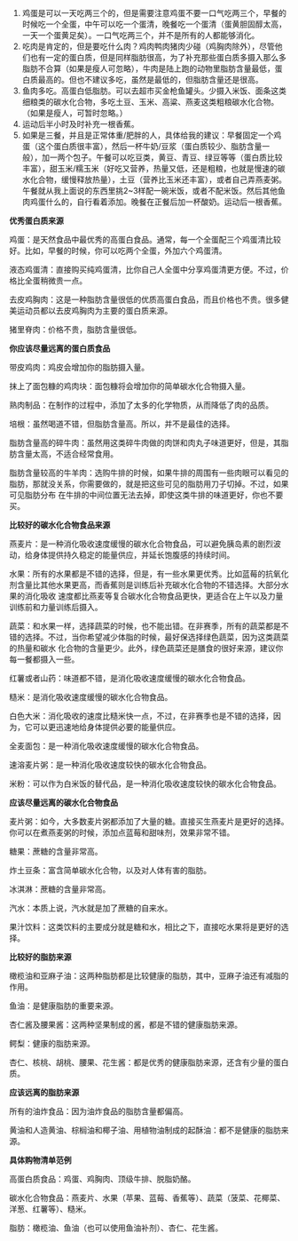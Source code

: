   

  1. 鸡蛋是可以一天吃两三个的，但是需要注意鸡蛋不要一口气吃两三个，早餐的时候吃一个全蛋，中午可以吃一个蛋清，晚餐吃一个蛋清（蛋黄胆固醇太高，一天一个蛋黄足矣）。一口气吃两三个，并不是所有的人都能够消化。
  2. 吃肉是肯定的，但是要吃什么肉？鸡肉鸭肉猪肉少碰（鸡胸肉除外），尽管他们也有一定的蛋白质，但是同样脂肪很高，为了补充那些蛋白质多摄入那么多脂肪不合算（如果是瘦人可忽略），牛肉是陆上跑的动物里脂肪含量最低，蛋白质最高的。但也不建议多吃，虽然是最低的，但脂肪含量还是很高。
  3. 鱼肉多吃。高蛋白低脂肪。可以去超市买金枪鱼罐头。少摄入米饭、面条这类细粮类的碳水化合物，多吃土豆、玉米、高粱、燕麦这类粗粮碳水化合物。（如果是瘦人，可暂时忽略。）
  4. 运动后半小时及时补充一根香蕉。
  5. 如果是三餐，并且是正常体重/肥胖的人，具体给我的建议：早餐固定一个鸡蛋（这个蛋白质很丰富），然后一杯牛奶/豆浆（蛋白质较少、脂肪含量一般），加一两个包子。午餐可以吃豆类，黄豆、青豆、绿豆等等（蛋白质比较丰富），甜玉米/糯玉米（好吃又营养，热量又低，还是粗粮，也就是慢速的碳水化合物，缓慢释放热量），土豆（营养比玉米还丰富），或者自己弄燕麦粥。午餐就从我上面说的东西里挑2~3样配一碗米饭，或者不配米饭。然后其他鱼肉鸡蛋什么的，自行看着添加。晚餐在正餐后加一杯酸奶。运动后一根香蕉。

**优秀蛋白质来源**

  

鸡蛋：是天然食品中最优秀的高蛋白食品。通常，每一个全蛋配三个鸡蛋清比较好。比如，早餐的时候，你可以吃两个全蛋，外加六个鸡蛋清。

  

液态鸡蛋清：直接购买纯鸡蛋清，比你自己人全蛋中分享鸡蛋清更方便。不过，价格比全蛋稍微贵一点。

  

去皮鸡胸肉：这是一种脂肪含量很低的优质高蛋白食品，而且价格也不贵。很多健美运动员都以去皮鸡胸肉为主要的蛋白质来源。

  

猪里脊肉：价格不贵，脂肪含量很低。

  

**你应该尽量远离的蛋白质食品**

  

带皮鸡肉：鸡皮会增加你的脂肪摄入量。

  

抹上了面包糠的鸡肉块：面包糠将会增加你的简单碳水化合物摄入量。

  

熟肉制品：在制作的过程中，添加了太多的化学物质，从而降低了肉的品质。

  

培根：虽然喝道不错，但脂肪含量高。所以，并不是最佳的选择。

  

脂肪含量高的碎牛肉：虽然用这类碎牛肉做的肉饼和肉丸子味道更好，但是，其脂肪含量太高，不适合经常食用。

  

脂肪含量较高的牛羊肉：选购牛排的时候，如果牛排的周围有一些肉眼可以看见的脂肪，那就没关系，你需要做的，就是把这些可见的脂肪用刀子切掉。不过，如果可见脂肪分布
在牛排的中间位置无法去掉，即使这类牛排的味道更好，你也不要买。

  

**比较好的碳水化合物食品来源**

  

燕麦片：是一种消化吸收速度缓慢的碳水化合物食品，可以避免胰岛素的剧烈波动，给身体提供持久稳定的能量供应，并延长饱腹感的持续时间。

  

水果：所有的水果都是不错的选择，但是，有一些水果更优秀。比如蓝莓的抗氧化剂含量比其他水果更高，而香蕉则是训练后补充碳水化合物的不错选择。大部分水果的消化吸收
速度都比燕麦等复合碳水化合物食品更快，更适合在上午以及力量训练前和力量训练后摄入。

  

蔬菜：和水果一样，选择蔬菜的时候，也不能出错。在非赛季，所有的蔬菜都是不错的选择。不过，当你希望减少体脂的时候，最好保选择绿色蔬菜，因为这类蔬菜的热量和碳水
化合物的含量更少。此外，绿色蔬菜还是膳食的很好来源，建议你每一餐都摄入一些。

  

红薯或者山药：味道都不错，是消化吸收速度缓慢的碳水化合物食品。

  

糙米：是消化吸收速度缓慢的碳水化合物食品。

  

白色大米：消化吸收的速度比糙米快一点，不过，在非赛季也是不错的选择，因为，它可以更迅速地给身体提供必要的能量供应。

  

全麦面包：是一种消化吸收速度缓慢的碳水化合物食品。

  

速溶麦片粥：是一种消化吸收速度较快的碳水化合物食品。

  

米粉：可以作为白米饭的替代品，是一种消化吸收速度较快的碳水化合物食品。

  

**应该尽量远离的碳水化合物食品**

  

麦片粥：如今，大多数麦片粥都添加了大量的糖。直接买生燕麦片是更好的选择。你可以在煮燕麦粥的时候，添加点蓝莓和甜味剂，效果非常不错。

  

糖果：蔗糖的含量非常高。

  

炸土豆条：富含简单碳水化合物，以及对人体有害的脂肪。

  

冰淇淋：蔗糖的含量非常高。

  

汽水：本质上说，汽水就是加了蔗糖的自来水。

  

果汁饮料：这类饮料的主要成分就是糖和水，相比之下，直接吃水果将是更好的选择。

  

**比较好的脂肪来源**

  

橄榄油和亚麻子油：这两种脂肪都是比较健康的脂肪，其中，亚麻子油还有减脂的作用。

  

鱼油：是健康脂肪的重要来源。

  

杏仁酱及腰果酱：这两种坚果制成的酱，都是不错的健康脂肪来源。

  

鳄梨：健康的脂肪来源。

  

杏仁、核桃、胡桃、腰果、花生酱：都是优秀的健康脂肪来源，还含有少量的蛋白质。

  

**应该远离的脂肪来源**

  

所有的油炸食品：因为油炸食品的脂肪含量都偏高。

  

黄油和人造黄油、棕榈油和椰子油、用植物油制成的起酥油：都不是健康的脂肪来源。

  

**具体购物清单范例**

  

高蛋白质食品：鸡蛋、鸡胸肉、顶级牛排、脱脂奶酪。

  

碳水化合物食品：燕麦片、水果（苹果、蓝莓、香蕉等）、蔬菜（菠菜、花椰菜、洋葱、红薯等）、糙米。

  

脂肪：橄榄油、鱼油（也可以使用鱼油补剂）、杏仁、花生酱。

